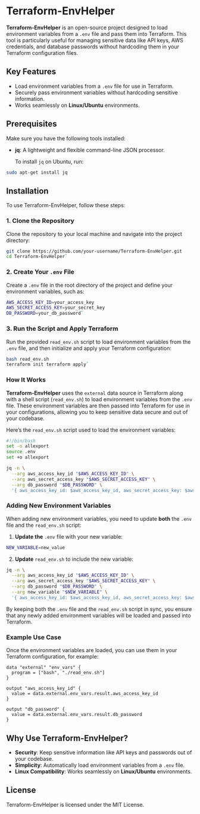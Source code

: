 # Terraform-EnvHelper

**Terraform-EnvHelper** is an open-source project designed to load environment variables from a `.env` file and pass them into Terraform. This tool is particularly useful for managing sensitive data like API keys, AWS credentials, and database passwords without hardcoding them in your Terraform configuration files.

## Key Features

- Load environment variables from a `.env` file for use in Terraform.
- Securely pass environment variables without hardcoding sensitive information.
- Works seamlessly on **Linux/Ubuntu** environments.

## Prerequisites

Make sure you have the following tools installed:

- **jq**: A lightweight and flexible command-line JSON processor.

  To install `jq` on Ubuntu, run:

```bash
sudo apt-get install jq
```

## Installation

To use Terraform-EnvHelper, follow these steps:

### 1. Clone the Repository

Clone the repository to your local machine and navigate into the project directory:

```bash
git clone https://github.com/your-username/Terraform-EnvHelper.git 
cd Terraform-EnvHelper`
```

### 2. Create Your `.env` File

Create a `.env` file in the root directory of the project and define your environment variables, such as:

```bash
AWS_ACCESS_KEY_ID=your_access_key 
AWS_SECRET_ACCESS_KEY=your_secret_key
DB_PASSWORD=your_db_password`
```

### 3. Run the Script and Apply Terraform

Run the provided `read_env.sh` script to load environment variables from the `.env` file, and then initialize and apply your Terraform configuration:

```bash
bash read_env.sh
terraform init terraform apply`
```

### How It Works

**Terraform-EnvHelper** uses the `external` data source in Terraform along with a shell script (`read_env.sh`) to load environment variables from the `.env` file. These environment variables are then passed into Terraform for use in your configurations, allowing you to keep sensitive data secure and out of your codebase.

Here’s the `read_env.sh` script used to load the environment variables:

```bash
#!/bin/bash
set -o allexport
source .env
set +o allexport

jq -n \
  --arg aws_access_key_id "$AWS_ACCESS_KEY_ID" \
  --arg aws_secret_access_key "$AWS_SECRET_ACCESS_KEY" \
  --arg db_password "$DB_PASSWORD" \
  '{ aws_access_key_id: $aws_access_key_id, aws_secret_access_key: $aws_secret_access_key, db_password: $db_password }'

```

### Adding New Environment Variables

When adding new environment variables, you need to update **both** the `.env` file and the `read_env.sh` script:

1. **Update the** `.env` file with your new variable:

```bash
NEW_VARIABLE=new_value
```

2. **Update** `read_env.sh` to include the new variable:

```bash
jq -n \
  --arg aws_access_key_id "$AWS_ACCESS_KEY_ID" \
  --arg aws_secret_access_key "$AWS_SECRET_ACCESS_KEY" \
  --arg db_password "$DB_PASSWORD" \
  --arg new_variable "$NEW_VARIABLE" \
  '{ aws_access_key_id: $aws_access_key_id, aws_secret_access_key: $aws_secret_access_key, db_password: $db_password, new_variable: $new_variable }'

```

By keeping both the `.env` file and the `read_env.sh` script in sync, you ensure that any newly added environment variables will be loaded and passed into Terraform.

### Example Use Case

Once the environment variables are loaded, you can use them in your Terraform configuration, for example:

```hcl
data "external" "env_vars" {
  program = ["bash", "./read_env.sh"]
}

output "aws_access_key_id" {
  value = data.external.env_vars.result.aws_access_key_id
}

output "db_password" {
  value = data.external.env_vars.result.db_password
}
```

## Why Use Terraform-EnvHelper?

- **Security**: Keep sensitive information like API keys and passwords out of your codebase.
- **Simplicity**: Automatically load environment variables from a `.env` file.
- **Linux Compatibility**: Works seamlessly on **Linux/Ubuntu** environments.

## License

Terraform-EnvHelper is licensed under the MIT License.


